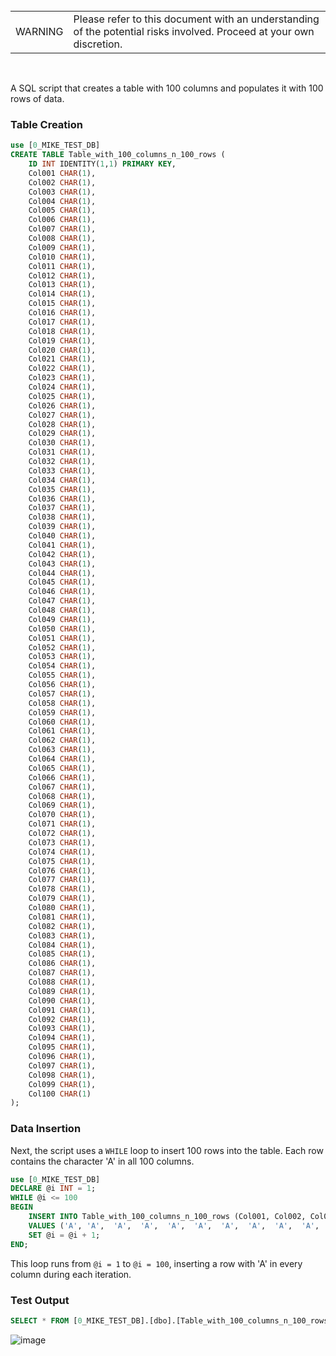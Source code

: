 <br>
<table>
<td>WARNING</td>
<td>Please refer to this document with an understanding of the potential risks involved. Proceed at your own discretion.</td>
</table>
<br>

A SQL script that creates a table with 100 columns and populates it with 100 rows of data.

### Table Creation

```sql
use [0_MIKE_TEST_DB]
CREATE TABLE Table_with_100_columns_n_100_rows (
    ID INT IDENTITY(1,1) PRIMARY KEY,
    Col001 CHAR(1),
    Col002 CHAR(1),
    Col003 CHAR(1),
    Col004 CHAR(1),
    Col005 CHAR(1),
    Col006 CHAR(1),
    Col007 CHAR(1),
    Col008 CHAR(1),
    Col009 CHAR(1),
    Col010 CHAR(1),
    Col011 CHAR(1),
    Col012 CHAR(1),
    Col013 CHAR(1),
    Col014 CHAR(1),
    Col015 CHAR(1),
    Col016 CHAR(1),
    Col017 CHAR(1),
    Col018 CHAR(1),
    Col019 CHAR(1),
    Col020 CHAR(1),
    Col021 CHAR(1),
    Col022 CHAR(1),
    Col023 CHAR(1),
    Col024 CHAR(1),
    Col025 CHAR(1),
    Col026 CHAR(1),
    Col027 CHAR(1),
    Col028 CHAR(1),
    Col029 CHAR(1),
    Col030 CHAR(1),
    Col031 CHAR(1),
    Col032 CHAR(1),
    Col033 CHAR(1),
    Col034 CHAR(1),
    Col035 CHAR(1),
    Col036 CHAR(1),
    Col037 CHAR(1),
    Col038 CHAR(1),
    Col039 CHAR(1),
    Col040 CHAR(1),
    Col041 CHAR(1),
    Col042 CHAR(1),
    Col043 CHAR(1),
    Col044 CHAR(1),
    Col045 CHAR(1),
    Col046 CHAR(1),
    Col047 CHAR(1),
    Col048 CHAR(1),
    Col049 CHAR(1),
    Col050 CHAR(1),
    Col051 CHAR(1),
    Col052 CHAR(1),
    Col053 CHAR(1),
    Col054 CHAR(1),
    Col055 CHAR(1),
    Col056 CHAR(1),
    Col057 CHAR(1),
    Col058 CHAR(1),
    Col059 CHAR(1),
    Col060 CHAR(1),
    Col061 CHAR(1),
    Col062 CHAR(1),
    Col063 CHAR(1),
    Col064 CHAR(1),
    Col065 CHAR(1),
    Col066 CHAR(1),
    Col067 CHAR(1),
    Col068 CHAR(1),
    Col069 CHAR(1),
    Col070 CHAR(1),
    Col071 CHAR(1),
    Col072 CHAR(1),
    Col073 CHAR(1),
    Col074 CHAR(1),
    Col075 CHAR(1),
    Col076 CHAR(1),
    Col077 CHAR(1),
    Col078 CHAR(1),
    Col079 CHAR(1),
    Col080 CHAR(1),
    Col081 CHAR(1),
    Col082 CHAR(1),
    Col083 CHAR(1),
    Col084 CHAR(1),
    Col085 CHAR(1),
    Col086 CHAR(1),
    Col087 CHAR(1),
    Col088 CHAR(1),
    Col089 CHAR(1),
    Col090 CHAR(1),
    Col091 CHAR(1),
    Col092 CHAR(1),
    Col093 CHAR(1),
    Col094 CHAR(1),
    Col095 CHAR(1),
    Col096 CHAR(1),
    Col097 CHAR(1),
    Col098 CHAR(1),
    Col099 CHAR(1),
    Col100 CHAR(1)
);
```

### Data Insertion

Next, the script uses a `WHILE` loop to insert 100 rows into the table. Each row contains the character 'A' in all 100 columns.

```sql
use [0_MIKE_TEST_DB]
DECLARE @i INT = 1;
WHILE @i <= 100
BEGIN
    INSERT INTO Table_with_100_columns_n_100_rows (Col001, Col002, Col003, Col004, Col005, Col006, Col007, Col008, Col009, Col010, Col011, Col012, Col013, Col014, Col015, Col016, Col017, Col018, Col019, Col020, Col021, Col022, Col023, Col024, Col025, Col026, Col027, Col028, Col029, Col030, Col031, Col032, Col033, Col034, Col035, Col036, Col037, Col038, Col039, Col040, Col041, Col042, Col043, Col044, Col045, Col046, Col047, Col048, Col049, Col050, Col051, Col052, Col053, Col054, Col055, Col056, Col057, Col058, Col059, Col060, Col061, Col062, Col063, Col064, Col065, Col066, Col067, Col068, Col069, Col070, Col071, Col072, Col073, Col074, Col075, Col076, Col077, Col078, Col079, Col080, Col081, Col082, Col083, Col084, Col085, Col086, Col087, Col088, Col089, Col090, Col091, Col092, Col093, Col094, Col095, Col096, Col097, Col098, Col099, Col100)
    VALUES ('A', 'A',  'A',  'A',  'A',  'A',  'A',  'A',  'A',  'A',  'A',  'A',  'A',  'A',  'A',  'A',  'A',  'A',  'A',  'A',  'A',  'A',  'A',  'A',  'A',  'A',  'A',  'A',  'A',  'A',  'A',  'A',  'A',  'A',  'A',  'A',  'A',  'A',  'A',  'A',  'A',  'A',  'A',  'A',  'A',  'A',  'A',  'A',  'A',  'A',  'A',  'A',  'A',  'A',  'A',  'A',  'A',  'A',  'A',  'A',  'A',  'A',  'A',  'A',  'A',  'A',  'A',  'A',  'A',  'A',  'A',  'A',  'A',  'A',  'A',  'A',  'A',  'A',  'A',  'A',  'A',  'A',  'A',  'A',  'A',  'A',  'A',  'A',  'A',  'A',  'A',  'A',  'A',  'A',  'A',  'A',  'A',  'A',  'A',  'A');
    SET @i = @i + 1;
END;
```

This loop runs from `@i = 1` to `@i = 100`, inserting a row with 'A' in every column during each iteration.

### Test Output

```sql
SELECT * FROM [0_MIKE_TEST_DB].[dbo].[Table_with_100_columns_n_100_rows]
```

![image](https://github.com/user-attachments/assets/733f9e82-7176-432f-b823-d68c2a693795)
